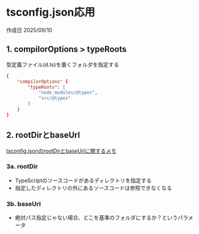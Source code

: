 # tsconfig.json応用

作成日 2025/09/10

## 1. compilorOptions > typeRoots

型定義ファイル(d.ts)を置くフォルダを指定する

```json
{
    "compilorOptions" {
        "typeRoots": [
            "node_modules/@types",
            "src/@types"
        ]
    }
}
```

## 2. rootDirとbaseUrl

[tsconfig.jsonのrootDirとbaseUrlに関するメモ](https://qiita.com/Nekonecode/items/09b26deec21a5f83adb1)

### 3a. rootDir

- TypeScriptのソースコードがあるディレクトリを指定する
- 指定したディレクトリの外にあるソースコードは参照できなくなる

### 3b. baseUrl

- 絶対パス指定じゃない場合、どこを基準のフォルダにするか？というパラメータ

